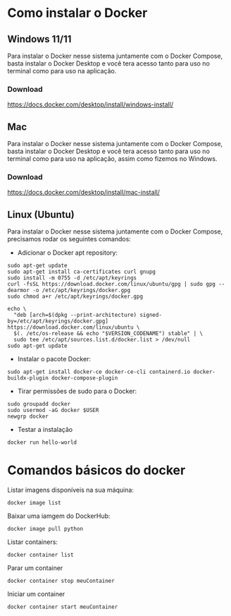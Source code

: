 # Como instalar o Docker

## Windows 11/11

Para instalar o Docker nesse sistema juntamente com o Docker Compose, basta instalar o Docker Desktop e você tera acesso tanto para uso no terminal como para uso na aplicação.

### Download

https://docs.docker.com/desktop/install/windows-install/

## Mac

Para instalar o Docker nesse sistema juntamente com o Docker Compose, basta instalar o Docker Desktop e você tera acesso tanto para uso no terminal como para uso na aplicação, assim como fizemos no Windows.

### Download

https://docs.docker.com/desktop/install/mac-install/

## Linux (Ubuntu)

Para instalar o Docker nesse sistema juntamente com o Docker Compose, precisamos rodar os seguintes comandos:

- Adicionar o Docker apt repository:

```
sudo apt-get update
sudo apt-get install ca-certificates curl gnupg
sudo install -m 0755 -d /etc/apt/keyrings
curl -fsSL https://download.docker.com/linux/ubuntu/gpg | sudo gpg --dearmor -o /etc/apt/keyrings/docker.gpg
sudo chmod a+r /etc/apt/keyrings/docker.gpg

echo \
  "deb [arch=$(dpkg --print-architecture) signed-by=/etc/apt/keyrings/docker.gpg] https://download.docker.com/linux/ubuntu \
  $(. /etc/os-release && echo "$VERSION_CODENAME") stable" | \
  sudo tee /etc/apt/sources.list.d/docker.list > /dev/null
sudo apt-get update
```

- Instalar o pacote Docker:

```
sudo apt-get install docker-ce docker-ce-cli containerd.io docker-buildx-plugin docker-compose-plugin
```

- Tirar permissões de sudo para o Docker:

```
sudo groupadd docker
sudo usermod -aG docker $USER
newgrp docker
```

- Testar a instalação

```
docker run hello-world
```

# Comandos básicos do docker

Listar imagens disponíveis na sua máquina:

```
docker image list
```

Baixar uma iamgem do DockerHub:

```
docker image pull python
```

Listar containers:

```
docker container list
```

Parar um container

```
docker container stop meuContainer
```

Iniciar um container

```
docker container start meuContainer
```
